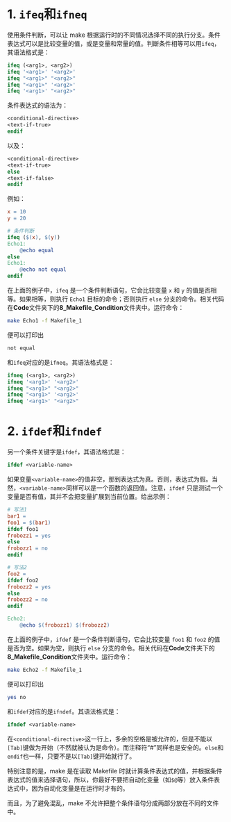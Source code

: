 # 1. `ifeq`和`ifneq`

使用条件判断，可以让 make 根据运行时的不同情况选择不同的执行分支。条件表达式可以是比较变量的值，或是变量和常量的值。判断条件相等可以用`ifeq`，其语法格式是：

```makefile
ifeq (<arg1>, <arg2>)
ifeq '<arg1>' '<arg2>'
ifeq "<arg1>" "<arg2>"
ifeq "<arg1>" '<arg2>'
ifeq '<arg1>' "<arg2>"
```

条件表达式的语法为：

```makefile
<conditional-directive>
<text-if-true>
endif
```

以及：

```makefile
<conditional-directive>
<text-if-true>
else
<text-if-false>
endif
```

例如：

```makefile
x = 10
y = 20

# 条件判断
ifeq ($(x), $(y))
Echo1:
	@echo equal
else
Echo1:
	@echo not equal
endif
```

在上面的例子中，`ifeq` 是一个条件判断语句，它会比较变量 `x` 和 `y` 的值是否相等。如果相等，则执行 `Echo1` 目标的命令；否则执行 `else` 分支的命令。相关代码在**Code**文件夹下的**8_Makefile_Condition**文件夹中。运行命令：

```bash
make Echo1 -f Makefile_1 
```

便可以打印出

```bash
not equal
```

和`ifeq`对应的是`ifneq`。其语法格式是：

```makefile
ifneq (<arg1>, <arg2>)
ifneq '<arg1>' '<arg2>'
ifneq "<arg1>" "<arg2>"
ifneq "<arg1>" '<arg2>'
ifneq '<arg1>' "<arg2>"
```
# 2. `ifdef`和`ifndef`

另一个条件关键字是`ifdef`，其语法格式是：

```makefile
ifdef <variable-name>
```

如果变量`<variable-name>`的值非空，那到表达式为真。否则，表达式为假。当然，`<variable-name>`同样可以是一个函数的返回值。注意，`ifdef` 只是测试一个变量是否有值，其并不会把变量扩展到当前位置。给出示例：

```makefile
# 写法1
bar1 =
foo1 = $(bar1)
ifdef foo1
frobozz1 = yes
else
frobozz1 = no
endif

# 写法2
foo2 =
ifdef foo2
frobozz2 = yes
else
frobozz2 = no
endif

Echo2:
	@echo $(frobozz1) $(frobozz2)
```

在上面的例子中，`ifdef` 是一个条件判断语句，它会比较变量 `foo1` 和 `foo2` 的值是否为空。如果为空，则执行 `else` 分支的命令。相关代码在**Code**文件夹下的**8_Makefile_Condition**文件夹中。运行命令：

```bash
make Echo2 -f Makefile_1
```

便可以打印出

```bash
yes no
```

和`ifdef`对应的是`ifndef`。其语法格式是：

```makefile
ifndef <variable-name>
```


在`<conditional-directive>`这一行上，多余的空格是被允许的，但是不能以`[Tab]`键做为开始（不然就被认为是命令）。而注释符“#”同样也是安全的。`else`和`endif`也一样，只要不是以`[Tab]`键开始就行了。

特别注意的是，make 是在读取 Makefile 时就计算条件表达式的值，并根据条件表达式的值来选择语句，所以，你最好不要把自动化变量（如`$@`等）放入条件表达式中，因为自动化变量是在运行时才有的。

而且，为了避免混乱，make 不允许把整个条件语句分成两部分放在不同的文件中。


